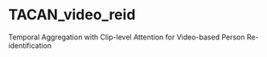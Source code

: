 # TACAN_video_reid
Temporal Aggregation with Clip-level Attention for Video-based Person Re-identification
